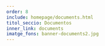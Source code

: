 ```yaml
---
order: 8
include: homepage/documents.html
titol_seccio: Documentos
inner_link: documents
imatge_fons: banner-documents2.jpg
---
```

